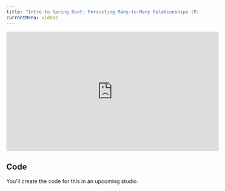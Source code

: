 ```yaml
---
title: "Intro to Spring Boot: Persisting Many-to-Many Relationships (Part 2)"
currentMenu: videos
---
```


<div class="youtube-wrapper"><iframe width="560" height="315" src="https://www.youtube.com/embed/EeAMVMt2vMU" frameborder="0" allowfullscreen></iframe></div>

## Code

You'll create the code for this in an upcoming studio.
